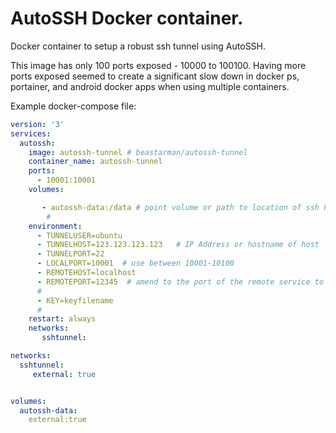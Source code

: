 # AutoSSH Docker container.
Docker container to setup a robust ssh tunnel using AutoSSH.

This image has only 100 ports exposed - 10000 to 100100. Having more ports exposed seemed to create a significant slow down in docker ps, portainer, and android docker apps when using multiple containers.

Example docker-compose file:












```yaml
version: '3'
services:
  autossh:
    image: autossh-tunnel # beastarman/autossh-tunnel
    container_name: autossh-tunnel
    ports:
      - 10001:10001
    volumes:

       - autossh-data:/data # point volume or path to location of ssh keys for the tunnel host
        #
    environment:
      - TUNNELUSER=ubuntu
      - TUNNELHOST=123.123.123.123   # IP Address or hostname of host
      - TUNNELPORT=22
      - LOCALPORT=10001  # use between 10001-10100      
      - REMOTEHOST=localhost
      - REMOTEPORT=12345  # amend to the port of the remote service to tunnel to
      #
      - KEY=keyfilename
      #
    restart: always
    networks:
       sshtunnel: 

networks:
  sshtunnel:
     external: true


volumes:
  autossh-data:
    external:true



